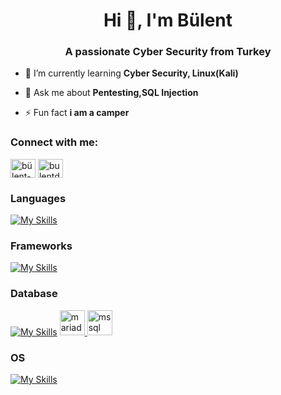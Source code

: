 <h1 align="center">Hi 👋, I'm Bülent</h1>
<h3 align="center">A passionate Cyber Security from Turkey</h3>

- 🌱 I’m currently learning **Cyber Security, Linux(Kali)**

- 💬 Ask me about **Pentesting,SQL Injection**

- ⚡ Fun fact **i am a camper**

<h3 align="left">Connect with me:</h3>
<p align="left">
<a href="https://linkedin.com/in/bülent-d-052952246/" target="blank"><img align="center" src="https://raw.githubusercontent.com/rahuldkjain/github-profile-readme-generator/master/src/images/icons/Social/linked-in-alt.svg" alt="bülent-d-052952246/" height="30" width="40" /></a>
<a href="https://instagram.com/bulentdagg" target="blank"><img align="center" src="https://raw.githubusercontent.com/rahuldkjain/github-profile-readme-generator/master/src/images/icons/Social/instagram.svg" alt="bulentdagg" height="30" width="40" /></a>
</p>

<h3 align="left">Languages</h3>

[![My Skills](https://skillicons.dev/icons?i=js,java,python,c,html,css)](https://skillicons.dev)
<h3 align="left">Frameworks</h3>

[![My Skills](https://skillicons.dev/icons?i=bootstrap,react)](https://skillicons.dev)

<h3 align="left">Database</h3>

[![My Skills](https://skillicons.dev/icons?i=mysql)](https://skillicons.dev)
<a href="https://mariadb.org/" target="_blank" rel="noreferrer"> <img src="https://www.vectorlogo.zone/logos/mariadb/mariadb-icon.svg" alt="mariadb" width="40" height="40"/> </a><a href="https://www.microsoft.com/en-us/sql-server" target="_blank" rel="noreferrer"> <img src="https://www.svgrepo.com/show/303229/microsoft-sql-server-logo.svg" alt="mssql" width="40" height="40"/> </a>

<h3 align="left">OS</h3>

[![My Skills](https://skillicons.dev/icons?i=linux)](https://skillicons.dev)

